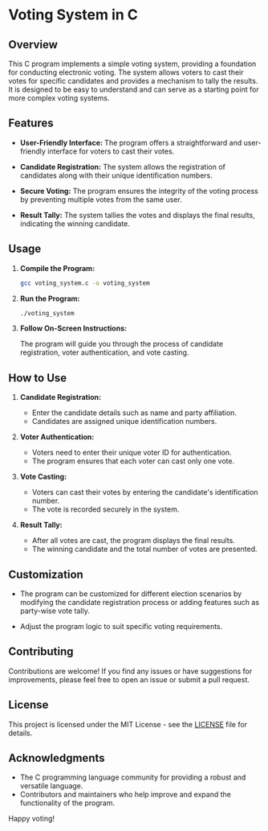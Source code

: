 # Voting System in C

## Overview

This C program implements a simple voting system, providing a foundation for conducting electronic voting. The system allows voters to cast their votes for specific candidates and provides a mechanism to tally the results. It is designed to be easy to understand and can serve as a starting point for more complex voting systems.

## Features

- **User-Friendly Interface:** The program offers a straightforward and user-friendly interface for voters to cast their votes.

- **Candidate Registration:** The system allows the registration of candidates along with their unique identification numbers.

- **Secure Voting:** The program ensures the integrity of the voting process by preventing multiple votes from the same user.

- **Result Tally:** The system tallies the votes and displays the final results, indicating the winning candidate.

## Usage

1. **Compile the Program:**

   ```bash
   gcc voting_system.c -o voting_system
   ```

2. **Run the Program:**

   ```bash
   ./voting_system
   ```

3. **Follow On-Screen Instructions:**

   The program will guide you through the process of candidate registration, voter authentication, and vote casting.

## How to Use

1. **Candidate Registration:**

   - Enter the candidate details such as name and party affiliation.
   - Candidates are assigned unique identification numbers.

2. **Voter Authentication:**

   - Voters need to enter their unique voter ID for authentication.
   - The program ensures that each voter can cast only one vote.

3. **Vote Casting:**

   - Voters can cast their votes by entering the candidate's identification number.
   - The vote is recorded securely in the system.

4. **Result Tally:**

   - After all votes are cast, the program displays the final results.
   - The winning candidate and the total number of votes are presented.

## Customization

- The program can be customized for different election scenarios by modifying the candidate registration process or adding features such as party-wise vote tally.

- Adjust the program logic to suit specific voting requirements.

## Contributing

Contributions are welcome! If you find any issues or have suggestions for improvements, please feel free to open an issue or submit a pull request.

## License

This project is licensed under the MIT License - see the [LICENSE](LICENSE) file for details.

## Acknowledgments

- The C programming language community for providing a robust and versatile language.
- Contributors and maintainers who help improve and expand the functionality of the program.

Happy voting!
